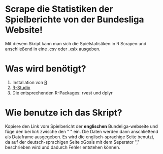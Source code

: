 # Scrape die Statistiken der Spielberichte von der Bundesliga Website!

Mit diesem Skript kann man sich die Spielstatistiken in R Scrapen und anschließend in eine .csv oder .xslx ausgeben.

# Was wird benötigt?

1. Installation von [R](https://www.r-project.org/)
2. [R-Studio](https://posit.co/download/rstudio-desktop/)
3. Die entsprechenden R-Packages: rvest und dplyr

# Wie benutze ich das Skript?

Kopiere den Link vom Spielbericht der **englischen** Bundeliga-webseite und füge den bei *link* zwische den " " ein.
Die Daten werden dann anschließend als Dataframe ausgegeben.
Es wird die englisch-sprachige Seite benutzt, da auf der deutsch-sprachigen Seite xGoals mit dem Seperator "," beschrieben wird und dadurch Fehler entstehen können.



